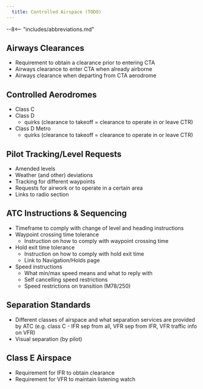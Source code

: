 ```yaml
---
  title: Controlled Airspace (TODO)
---
```


--8<-- "includes/abbreviations.md"

## Airways Clearances
- Requirement to obtain a clearance prior to entering CTA
- Airways clearance to enter CTA when already airborne
- Airways clearance when departing from CTA aerodrome

## Controlled Aerodromes
- Class C
- Class D
    - quirks (clearance to takeoff = clearance to operate in or leave CTR)
- Class D Metro
    - quirks (clearance to takeoff = clearance to operate in or leave CTR)

## Pilot Tracking/Level Requests
- Amended levels
- Weather (and other) deviations
- Tracking for different waypoints
- Requests for airwork or to operate in a certain area
- Links to radio section

## ATC Instructions & Sequencing
- Timeframe to comply with change of level and heading instructions
- Waypoint crossing time tolerance
    - Instruction on how to comply with waypoint crossing time
- Hold exit time tolerance
    - Instruction on how to comply with hold exit time
    - Link to Navigation/Holds page
- Speed instructions
    - What min/max speed means and what to reply with
    - Self cancelling speed restrictions
    - Speed restrictions on transition (M78/250)

## Separation Standards
- Different classes of airspace and what separation services are provided by ATC (e.g. class C - IFR sep from all, VFR sep from IFR, VFR traffic info on VFR)
- Visual separation (by pilot)

## Class E Airspace
- Requirement for IFR to obtain clearance
- Requirement for VFR to maintain listening watch